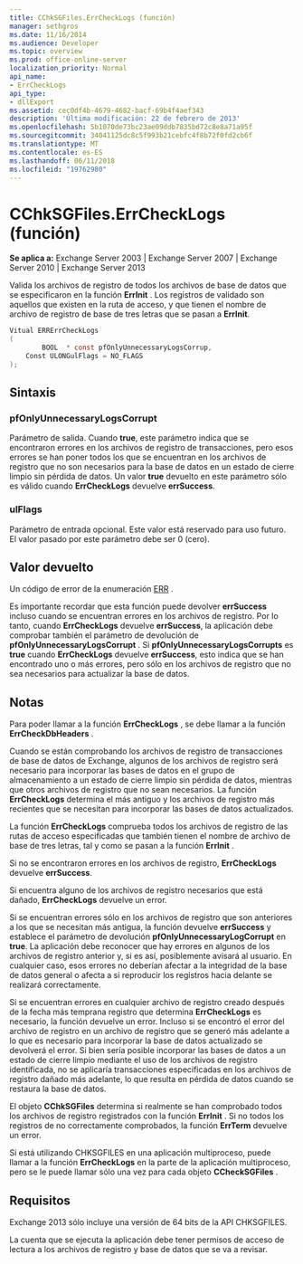 ```yaml
---
title: CChkSGFiles.ErrCheckLogs (función)
manager: sethgros
ms.date: 11/16/2014
ms.audience: Developer
ms.topic: overview
ms.prod: office-online-server
localization_priority: Normal
api_name:
- ErrCheckLogs
api_type:
- dllExport
ms.assetid: cec0df4b-4679-4682-bacf-69b4f4aef343
description: 'Última modificación: 22 de febrero de 2013'
ms.openlocfilehash: 5b1070de73bc23ae09ddb7835bd72c8e8a71a95f
ms.sourcegitcommit: 34041125dc8c5f993b21cebfc4f8b72f0fd2cb6f
ms.translationtype: MT
ms.contentlocale: es-ES
ms.lasthandoff: 06/11/2018
ms.locfileid: "19762980"
---
```

# <a name="cchksgfileserrchecklogs-function"></a>CChkSGFiles.ErrCheckLogs (función)

**Se aplica a:** Exchange Server 2003 | Exchange Server 2007 | Exchange Server 2010 | Exchange Server 2013
  
Valida los archivos de registro de todos los archivos de base de datos que se especificaron en la función **ErrInit** . Los registros de validado son aquellos que existen en la ruta de acceso, y que tienen el nombre de archivo de registro de base de tres letras que se pasan a **ErrInit**.
  
```cs
Vitual ERRErrCheckLogs 
(
        BOOL  * const pfOnlyUnnecessaryLogsCorrup,
    Const ULONGulFlags = NO_FLAGS
);

```

## <a name="parameters"></a>Sintaxis

### <a name="pfonlyunnecessarylogscorrupt"></a>pfOnlyUnnecessaryLogsCorrupt 
  
Parámetro de salida. Cuando **true**, este parámetro indica que se encontraron errores en los archivos de registro de transacciones, pero esos errores se han poner todos los que se encuentran en los archivos de registro que no son necesarios para la base de datos en un estado de cierre limpio sin pérdida de datos. Un valor **true** devuelto en este parámetro sólo es válido cuando **ErrCheckLogs** devuelve **errSuccess**. 
    
### <a name="ulflags"></a>ulFlags
  
Parámetro de entrada opcional. Este valor está reservado para uso futuro. El valor pasado por este parámetro debe ser 0 (cero).
    
## <a name="return-value"></a>Valor devuelto

Un código de error de la enumeración [ERR](cchksgfiles-err-enumeration.md) . 
  
Es importante recordar que esta función puede devolver **errSuccess** incluso cuando se encuentran errores en los archivos de registro. Por lo tanto, cuando **ErrCheckLogs** devuelve **errSuccess**, la aplicación debe comprobar también el parámetro de devolución de **pfOnlyUnnecessaryLogsCorrupt** . Si **pfOnlyUnnecessaryLogsCorrupts** es **true** cuando **ErrCheckLogs** devuelve **errSuccess**, esto indica que se han encontrado uno o más errores, pero sólo en los archivos de registro que no sea necesarios para actualizar la base de datos.
  
## <a name="remarks"></a>Notas

Para poder llamar a la función **ErrCheckLogs** , se debe llamar a la función **ErrCheckDbHeaders** . 
  
Cuando se están comprobando los archivos de registro de transacciones de base de datos de Exchange, algunos de los archivos de registro será necesario para incorporar las bases de datos en el grupo de almacenamiento a un estado de cierre limpio sin pérdida de datos, mientras que otros archivos de registro que no sean necesarios. La función **ErrCheckLogs** determina el más antiguo y los archivos de registro más recientes que se necesitan para incorporar las bases de datos actualizados. 
  
La función **ErrCheckLogs** comprueba todos los archivos de registro de las rutas de acceso especificadas que también tienen el nombre de archivo de base de tres letras, tal y como se pasan a la función **ErrInit** . 
  
Si no se encontraron errores en los archivos de registro, **ErrCheckLogs** devuelve **errSuccess**. 
  
Si encuentra alguno de los archivos de registro necesarios que está dañado, **ErrCheckLogs** devuelve un error. 
  
Si se encuentran errores sólo en los archivos de registro que son anteriores a los que se necesitan más antigua, la función devuelve **errSuccess** y establece el parámetro de devolución **pfOnlyUnnecessaryLogCorrupt** en **true**. La aplicación debe reconocer que hay errores en algunos de los archivos de registro anterior y, si es así, posiblemente avisará al usuario. En cualquier caso, esos errores no deberían afectar a la integridad de la base de datos general o afecta a si reproducir los registros hacia delante se realizará correctamente.
  
Si se encuentran errores en cualquier archivo de registro creado después de la fecha más temprana registro que determina **ErrCheckLogs** es necesario, la función devuelve un error. Incluso si se encontró el error del archivo de registro en un archivo de registro que se generó más adelante a lo que es necesario para incorporar la base de datos actualizado se devolverá el error. Si bien sería posible incorporar las bases de datos a un estado de cierre limpio mediante el uso de los archivos de registro identificada, no se aplicaría transacciones especificadas en los archivos de registro dañado más adelante, lo que resulta en pérdida de datos cuando se restaura la base de datos. 
  
El objeto **CChkSGFiles** determina si realmente se han comprobado todos los archivos de registro registrados con la función **ErrInit** . Si no todos los registros de no correctamente comprobados, la función **ErrTerm** devuelve un error. 
  
Si está utilizando CHKSGFILES en una aplicación multiproceso, puede llamar a la función **ErrCheckLogs** en la parte de la aplicación multiproceso, pero se le puede llamar sólo una vez para cada objeto **CCheckSGFiles** . 
  
## <a name="requirements"></a>Requisitos

Exchange 2013 sólo incluye una versión de 64 bits de la API CHKSGFILES.
  
La cuenta que se ejecuta la aplicación debe tener permisos de acceso de lectura a los archivos de registro y base de datos que se va a revisar.
  

